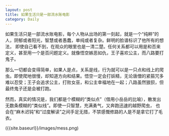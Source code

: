 ```yaml
---
layout: post
title: 如果生活只是一部流水账电影
category: Daily
---
```


如果生活只是一部流水账电影，每个人物从出场的第一刻起，就是一个“纯粹”的人，阴郁或者阳光，智慧或者愚蠢，单纯或者复杂。鲜明的脸谱标识了他所有的想法，
即使自己看不到，在观众的眼里也是一清二楚。任何关系都可以用是和否来定义，甚至用一个是否问题定义。就像悟空嫉恶如仇，王子喜欢公主，而八路要打鬼子。  

那么一切都会变得简单，如果人是点，关系是线，行为就可以是一只点和线上的爬虫。即使爬地很慢，却知道方向和结果。悟空一定会打妖精，无论唐僧的紧箍咒多
难以忍受；王子会追求公主，打败女巫，和公主幸福地在一起；八路虽然狼狈，但最终鬼子还是会被打跑。  

然而，真实的情况是，我们都是个模糊的“类似点”（借用小岳岳的比喻），散发出无数条模糊的“类似线”。即使一只智慧，充满勇气，又奔跑迅速的越野爬虫，
也会在“麻木迟钝”和“过度解读”之间手足无措，不禁感慨修路的人是不是拿它打了毛衣。  

({{site.baseurl}}/images/mess.png)
